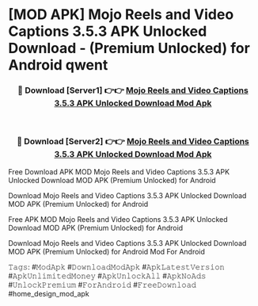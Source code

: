 # [MOD APK] Mojo Reels and Video Captions 3.5.3 APK Unlocked Download - (Premium Unlocked) for Android qwent



<div align="center">
<h3>🔴 Download [Server1] 👉👉 <a href="https://momento.my/?title=Mojo_Reels_and_Video_Captions_3.5.3_APK_Unlocked_Download">Mojo Reels and Video Captions 3.5.3 APK Unlocked Download Mod Apk</a></h3><br>

<h3>🔴 Download [Server2] 👉👉 <a href="https://momento.my/?title=Mojo_Reels_and_Video_Captions_3.5.3_APK_Unlocked_Download">Mojo Reels and Video Captions 3.5.3 APK Unlocked Download Mod Apk</a></h3>
</div>



Free Download APK MOD Mojo Reels and Video Captions 3.5.3 APK Unlocked Download MOD APK (Premium Unlocked) for Android

Download Mojo Reels and Video Captions 3.5.3 APK Unlocked Download MOD APK (Premium Unlocked) for Android

Free APK MOD Mojo Reels and Video Captions 3.5.3 APK Unlocked Download MOD APK (Premium Unlocked) for Android

Download Mojo Reels and Video Captions 3.5.3 APK Unlocked Download MOD APK (Premium Unlocked) for Android Mod For Android

𝚃𝚊𝚐𝚜: #𝙼𝚘𝚍𝙰𝚙𝚔 #𝙳𝚘𝚠𝚗𝚕𝚘𝚊𝚍𝙼𝚘𝚍𝙰𝚙𝚔 #𝙰𝚙𝚔𝙻𝚊𝚝𝚎𝚜𝚝𝚅𝚎𝚛𝚜𝚒𝚘𝚗 #𝙰𝚙𝚔𝚄𝚗𝚕𝚒𝚖𝚒𝚝𝚎𝚍𝙼𝚘𝚗𝚎𝚢 #𝙰𝚙𝚔𝚄𝚗𝚕𝚘𝚌𝚔𝙰𝚕𝚕 #𝙰𝚙𝚔𝙽𝚘𝙰𝚍𝚜 #𝚄𝚗𝚕𝚘𝚌𝚔𝙿𝚛𝚎𝚖𝚒𝚞𝚖 #𝙵𝚘𝚛𝙰𝚗𝚍𝚛𝚘𝚒𝚍 #𝙵𝚛𝚎𝚎𝙳𝚘𝚠𝚗𝚕𝚘𝚊𝚍 #home_design_mod_apk
